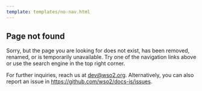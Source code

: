 ```yaml
---
template: templates/no-nav.html
---
```


<!--
 * Copyright (c) 2019, WSO2 Inc. (http://www.wso2.org) All Rights Reserved.
 *
 * WSO2 Inc. licenses this file to you under the Apache License,
 * Version 2.0 (the "License"); you may not use this file except
 * in compliance with the License.
 * You may obtain a copy of the License at
 *
 * http://www.apache.org/licenses/LICENSE-2.0
 *
 * Unless required by applicable law or agreed to in writing,
 * software distributed under the License is distributed on an
 * "AS IS" BASIS, WITHOUT WARRANTIES OR CONDITIONS OF ANY
 * KIND, either express or implied. See the License for the
 * specific language governing permissions and limitations
 * under the License.
-->

## Page not found


Sorry, but the page you are looking for does not exist, has been removed, renamed, or is temporarily unavailable. 
Try one of the navigation links above or use the search engine in the top right corner.


For further inquiries, reach us at [dev@wso2.org](mailto:dev@wso2.org). Alternatively, you can also report an issue in https://github.com/wso2/docs-is/issues. 

